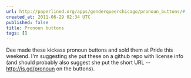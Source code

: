 ```yaml
---
url: http://paperlined.org/apps/genderqueerchicago/pronoun_buttons/#
created_at: 2011-06-29 02:34 UTC
published: false
title: Pronoun buttons
tags: []
---
```


Dee made these kickass pronoun buttons and sold them at Pride this weekend. I'm suggesting she put these on a github repo with license info (and should probably also suggest she put the short URL -- <a href="http://is.gd/pronoun">http://is.gd/pronoun</a> on the buttons).
